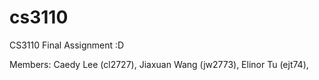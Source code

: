 # cs3110
CS3110 Final Assignment :D

Members: 
    Caedy Lee (cl2727),
    Jiaxuan Wang (jw2773), 
    Elinor Tu (ejt74), 
